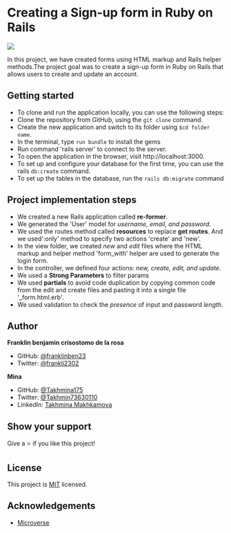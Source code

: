 # Creating a Sign-up form in Ruby on Rails

![](https://img.shields.io/badge/Microverse-blueviolet)

In this project, we have created forms using HTML markup and Rails helper methods.The project goal was to create a sign-up form in Ruby on Rails that allows users to create and update an account.  

## Getting started

- To clone and run the application locally, you can use the following steps:
- Clone the repository from GitHub, using the `git clone` command.
- Create the new application and switch to its folder using `$cd folder name`.
- In the terminal, type `run bundle` to install the gems
- Run command 'rails server' to connect to the server.
- To open the application in the browser, visit http://localhost:3000. 
- To set up and configure your database for the first time, you can use the rails `db:create` command.
- To set up the tables in the database, run the `rails db:migrate` command 

## Project implementation steps
- We created a new Rails application called **re-former**.
- We generated the 'User' model for *username, email, and password*.
- We used the routes method called **resources** to replace **get routes**. And we used':only'  method to specify two actions   'create' and 'new'.
- In the view folder, we created *new* and *edit* files where the HTML markup and helper method 'form_with' helper are used to generate the login form.
- In the controller, we defined four actions: *new, create, edit, and update*.
- We used a **Strong Parameters** to filter params  
- We used **partials** to avoid code duplication by copying common code from the edit and create files and pasting it into a single  file '_form.html.erb'.
- We used validation to check the *presence* of input and password *length*. 



## Author

**Franklin benjamin crisostomo de la rosa**

- GitHub: [@franklinben23](https://github.com/franklinben23)
- Twitter: [@frankli2302](https://twitter.com/Frankli2302)

**Mina**

- GitHub: [@Takhmina175](https://github.com/Takhmina175)
- Twitter: [@Takhmin73630110](https://twitter.com/Takhmin73630110)
- LinkedIn: [Takhmina Makhkamova](https://www.linkedin.com/in/takhmina-makhkamova-7628136b/)

## Show your support

Give a ⭐️ if you like this project!

## License

This project is [MIT](./LICENSE) licensed.

## Acknowledgements

- [Microverse](https://microverse.org)
